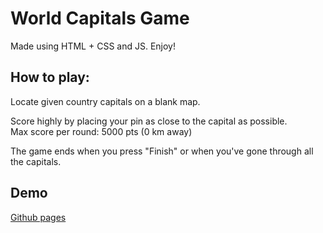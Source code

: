 # World Capitals Game

Made using HTML + CSS and JS. Enjoy!

## How to play:

Locate given country capitals on a blank map.

Score highly by placing your pin as close to the capital as possible.     
Max score per round: 5000 pts (0 km away)

The game ends when you press "Finish" or when you've gone through all the capitals.

## Demo

[Github pages](https://joshlai09.github.io/world-capitals-game/src/index.html)
